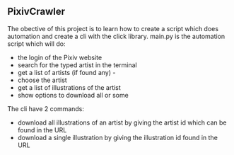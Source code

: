 ## PixivCrawler

The obective of this project is to learn how to create a script which does automation and create a cli with the click library.
main.py is the automation script which will do:

- the login of the Pixiv website
- search for the typed artist in the terminal
-  get a list of artists (if found any) -
-  choose the artist 
-  get a list of illustrations of the artist
-  show options to download all or some

The cli have 2 commands:
- download all illustrations of an artist by giving the artist id which can be found in the URL
- download a single illustration by giving the illustration id found in the URL
